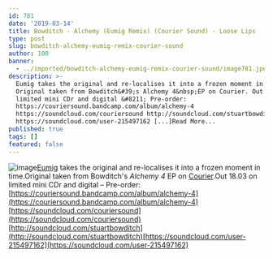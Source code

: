 ```yaml
---
id: 781
date: '2019-03-14'
title: Bowditch - Alchemy (Eumig Remix) (Courier Sound) - Loose Lips
type: post
slug: bowditch-alchemy-eumig-remix-courier-sound
author: 100
banner:
  - ../imported/bowditch-alchemy-eumig-remix-courier-sound/image781.jpeg
description: >-
  Eumig takes the original and re-localises it into a frozen moment in time.
  Original taken from Bowditch&#39;s Alchemy 4&nbsp;EP on Courier. Out 18.03 on
  limited mini CDr and digital &#8211; Pre-order:
  https://couriersound.bandcamp.com/album/alchemy-4
  https://soundcloud.com/couriersound http://soundcloud.com/stuartbowditch
  https://soundcloud.com/user-215497162 [...]Read More...
published: true
tags: []
featured: false
---
```

![image](../../imported/bowditch-alchemy-eumig-remix-courier-sound/image781.jpeg)[Eumig](https://www.discogs.com/artist/4923841-Eumig) takes the original and re-localises it into a frozen moment in time.Original taken from Bowditch's _Alchemy 4_ EP on [Courier](https://couriersound.bandcamp.com/).Out 18.03 on limited mini CDr and digital – Pre-order: [https://couriersound.bandcamp.com/album/alchemy-4](https://couriersound.bandcamp.com/album/alchemy-4)[https://soundcloud.com/couriersound](https://soundcloud.com/couriersound)[http://soundcloud.com/stuartbowditch](http://soundcloud.com/stuartbowditch)[https://soundcloud.com/user-215497162](https://soundcloud.com/user-215497162)